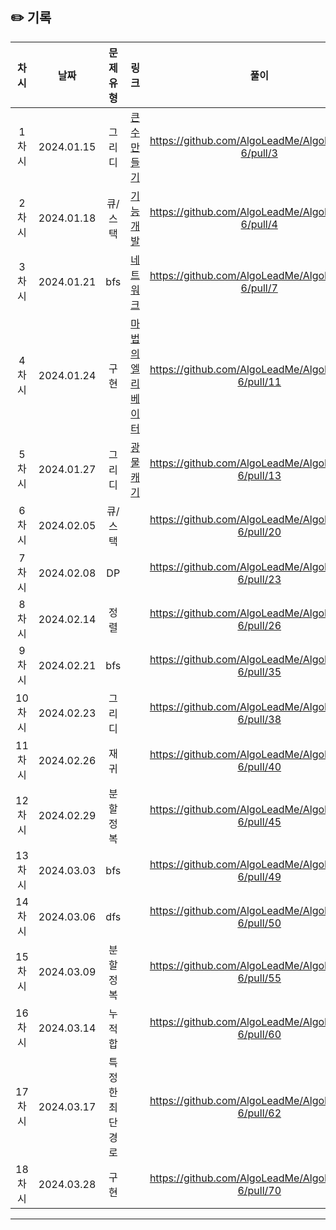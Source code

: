 ## ✏️ 기록   

| 차시 |     날짜     | 문제유형 |                                          링크                                           |                        풀이                         |
|:--:|:----------:|:----:|:-------------------------------------------------------------------------------------:|:-------------------------------------------------:|
| 1차시 | 2024.01.15 | 그리디 | <a href="https://school.programmers.co.kr/learn/courses/30/lessons/42883">큰 수 만들기</a> | https://github.com/AlgoLeadMe/AlgoLeadMe-6/pull/3 |
| 2차시 | 2024.01.18 | 큐/스택 | <a href="https://school.programmers.co.kr/learn/courses/30/lessons/42586">기능개발</a> | https://github.com/AlgoLeadMe/AlgoLeadMe-6/pull/4 |
| 3차시 | 2024.01.21 | bfs | <a href="https://school.programmers.co.kr/learn/courses/30/lessons/43162">네트워크</a> | https://github.com/AlgoLeadMe/AlgoLeadMe-6/pull/7 |
| 4차시 | 2024.01.24 | 구현 | <a href="https://school.programmers.co.kr/learn/courses/30/lessons/148653#">마법의 엘리베이터</a> | https://github.com/AlgoLeadMe/AlgoLeadMe-6/pull/11 |
| 5차시 | 2024.01.27 | 그리디 | <a href="https://school.programmers.co.kr/learn/courses/30/lessons/172927">광물 캐기</a> | https://github.com/AlgoLeadMe/AlgoLeadMe-6/pull/13 |
| 6차시 | 2024.02.05 | 큐/스택 | <a href="https://school.programmers.co.kr/learn/courses/30/lessons/42587"></a> | https://github.com/AlgoLeadMe/AlgoLeadMe-6/pull/20 |
| 7차시 | 2024.02.08 | DP | <a href="https://www.acmicpc.net/problem/1932"></a> | https://github.com/AlgoLeadMe/AlgoLeadMe-6/pull/23 |
| 8차시 | 2024.02.14 | 정렬 | <a href="https://www.acmicpc.net/problem/18870"></a> | https://github.com/AlgoLeadMe/AlgoLeadMe-6/pull/26 |
| 9차시 | 2024.02.21 | bfs | <a href="https://www.acmicpc.net/problem/21736"></a> | https://github.com/AlgoLeadMe/AlgoLeadMe-6/pull/35 |
| 10차시 | 2024.02.23 | 그리디 | <a href="https://www.acmicpc.net/problem/1931"></a> | https://github.com/AlgoLeadMe/AlgoLeadMe-6/pull/38 |
| 11차시 | 2024.02.26 | 재귀 | <a href="https://www.acmicpc.net/problem/1074"></a> | https://github.com/AlgoLeadMe/AlgoLeadMe-6/pull/40 |
| 12차시 | 2024.02.29 | 분할정복 | <a href="https://www.acmicpc.net/problem/2630"></a> | https://github.com/AlgoLeadMe/AlgoLeadMe-6/pull/45 |
| 13차시 | 2024.03.03 | bfs | <a href="https://www.acmicpc.net/problem/14940"></a> |https://github.com/AlgoLeadMe/AlgoLeadMe-6/pull/49 |
| 14차시 | 2024.03.06 | dfs | <a href="https://school.programmers.co.kr/learn/courses/30/lessons/64064"></a> |https://github.com/AlgoLeadMe/AlgoLeadMe-6/pull/50 |
| 15차시 | 2024.03.09 | 분할정복 | <a href="https://www.acmicpc.net/problem/1629"></a> |https://github.com/AlgoLeadMe/AlgoLeadMe-6/pull/55 |
| 16차시 | 2024.03.14 | 누적합 | <a href="https://www.acmicpc.net/problem/11659"></a> |https://github.com/AlgoLeadMe/AlgoLeadMe-6/pull/60 |
| 17차시 | 2024.03.17 | 특정한 최단 경로 | <a href="https://www.acmicpc.net/problem/1504"></a> |https://github.com/AlgoLeadMe/AlgoLeadMe-6/pull/62 |
| 18차시 | 2024.03.28 | 구현 | <a href="https://www.acmicpc.net/problem/16234"></a> |https://github.com/AlgoLeadMe/AlgoLeadMe-6/pull/70 |
---
